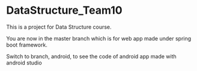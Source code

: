 # DataStructure_Team10

This is a project for Data Structure course.

You are now in the master branch which is for web app made under spring boot framework.

Switch to branch, android, to see the code of android app made with android studio
